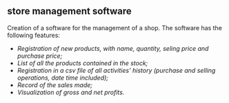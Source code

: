 ## store management software

Creation of a software for the management of a shop. The software has the following features:

* _Registration of new products, with name, quantity, seling price and purchase price;_
* _List of all the products contained in the stock;_
* _Registration in a csv file of all activities' history (purchase and selling operations, date time included);_
* _Record of the sales made;_
* _Visualization of gross and net profits._

